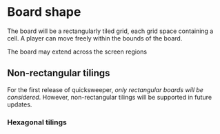 # Board shape

The board will be a rectangularly tiled grid, each grid space containing a cell. A player can move
freely within the bounds of the board.

The board may extend across the screen regions 

## Non-rectangular tilings

For the first release of quicksweeper, *only rectangular boards will be considered*. However,
non-rectangular tilings will be supported in future updates.

### Hexagonal tilings
